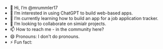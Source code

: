 - 👋 Hi, I’m @mrummler17
- 👀 I’m interested in using ChatGPT to build web-based apps.
- 🌱 I’m currently learning how to build an app for a job application tracker.
- 💞️ I’m looking to collaborate on simialr projects.
- 📫 How to reach me - in the community here?
- 😄 Pronouns: I don't do pronouns.
- ⚡ Fun fact: 

<!---
mrummler17/mrummler17 is a ✨ special ✨ repository because its `README.md` (this file) appears on your GitHub profile.
You can click the Preview link to take a look at your changes.
--->
